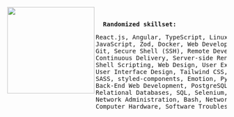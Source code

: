 <pre>
<a href="https://www.pixiv.net/en/artworks/81755755" target="_blank">
<img src="https://cdn.donmai.us/sample/7e/8c/__charlotte_and_momoe_nagisa_mahou_shoujo_madoka_magica_and_1_more_drawn_by_toukashi_2tou9__sample-7e8cd4fa6f45b9467975a69788b5d561.jpg" width="200" align="left">
</a>
<b>  Randomized skillset:</b>
<pre>
React.js, Angular, TypeScript, Linux, Node.js, DevOps, Next.js
JavaScript, Zod, Docker, Web Development, Front-End Development,
Git, Secure Shell (SSH), Remote Development, Continuous Integration
Continuous Delivery, Server-side Rendering, Static Site Generation
Shell Scripting, Web Design, User Experience (UX), Responsive Web Design
User Interface Design, Tailwind CSS, Material UI, Bootstrap, Github, Gitlab
SASS, styled-components, Emotion, Python (Programming Language), MongoDB
Back-End Web Development, PostgreSQL, REST API, Express.js, Web Scraping
Relational Databases, SQL, Selenium, Jest, Cypress, Github Actions
Network Administration, Bash, Network Security, System Recovery
Computer Hardware, Software Troubleshooting, Computer Hardware Troubleshooting.
</pre>
</pre>

